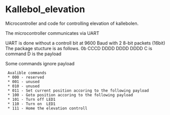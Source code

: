 # Kallebol_elevation
Microcontroller and code for controlling elevation of kallebolen.

The microcontroller communicates via UART

UART is done without a controll bit at 9600 Baud with 2 8-bit packets (16bit)
The package stucture is as follows.
0b CCCD DDDD DDDD DDDD
C is command
D is the payload
 
Some commands ignore payload
 
     Avalible commands
     * 000 - reserved
     * 001 - unused 
     * 010 - unused
     * 011 - Set current position accoring to the following payload
     * 100 - Goto position accoring to the following payload
     * 101 - Turn off LED1
     * 110 - Turn on  LED1
     * 111 - Home the elevation controll
